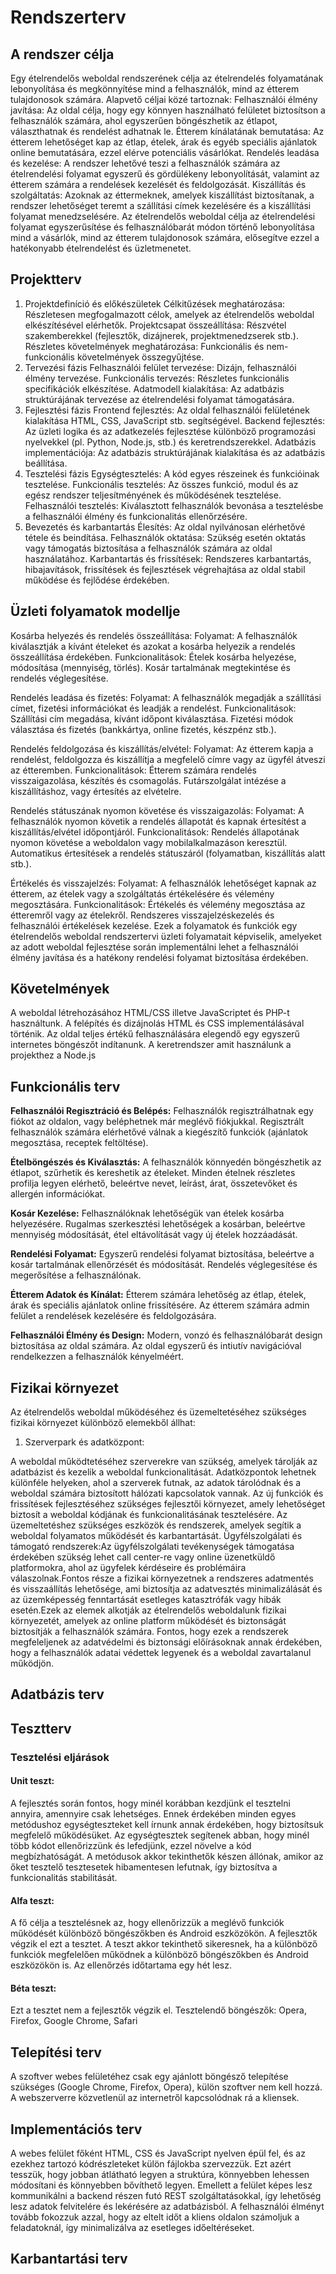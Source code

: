 # Rendszerterv

## A rendszer célja
Egy ételrendelős weboldal rendszerének célja az ételrendelés folyamatának lebonyolítása és megkönnyítése mind a felhasználók, mind az étterem tulajdonosok számára. Alapvető céljai közé tartoznak:
Felhasználói élmény javítása: Az oldal célja, hogy egy könnyen használható felületet biztosítson a felhasználók számára, ahol egyszerűen böngészhetik az étlapot, választhatnak és rendelést adhatnak le.
Étterem kínálatának bemutatása: Az étterem lehetőséget kap az étlap, ételek, árak és egyéb speciális ajánlatok online bemutatására, ezzel elérve potenciális vásárlókat.
Rendelés leadása és kezelése: A rendszer lehetővé teszi a felhasználók számára az ételrendelési folyamat egyszerű és gördülékeny lebonyolítását, valamint az étterem számára a rendelések kezelését és feldolgozását.
Kiszállítás és szolgáltatás: Azoknak az éttermeknek, amelyek kiszállítást biztosítanak, a rendszer lehetőséget teremt a szállítási címek kezelésére és a kiszállítási folyamat menedzselésére.
Az ételrendelős weboldal célja az ételrendelési folyamat egyszerűsítése és felhasználóbarát módon történő lebonyolítása mind a vásárlók, mind az étterem tulajdonosok számára, elősegítve ezzel a hatékonyabb ételrendelést és üzletmenetet.

## Projektterv
1. Projektdefiníció és előkészületek
Célkitűzések meghatározása: Részletesen megfogalmazott célok, amelyek az ételrendelős weboldal elkészítésével elérhetők.
Projektcsapat összeállítása: Részvétel szakemberekkel (fejlesztők, dizájnerek, projektmenedzserek stb.).
Részletes követelmények meghatározása: Funkcionális és nem-funkcionális követelmények összegyűjtése.
2. Tervezési fázis
Felhasználói felület tervezése: Dizájn, felhasználói élmény tervezése.
Funkcionális tervezés: Részletes funkcionális specifikációk elkészítése.
Adatmodell kialakítása: Az adatbázis struktúrájának tervezése az ételrendelési folyamat támogatására.
3. Fejlesztési fázis
Frontend fejlesztés: Az oldal felhasználói felületének kialakítása HTML, CSS, JavaScript stb. segítségével.
Backend fejlesztés: Az üzleti logika és az adatkezelés fejlesztése különböző programozási nyelvekkel (pl. Python, Node.js, stb.) és keretrendszerekkel.
Adatbázis implementációja: Az adatbázis struktúrájának kialakítása és az adatbázis beállítása.
4. Tesztelési fázis
Egységtesztelés: A kód egyes részeinek és funkcióinak tesztelése.
Funkcionális tesztelés: Az összes funkció, modul és az egész rendszer teljesítményének és működésének tesztelése.
Felhasználói tesztelés: Kiválasztott felhasználók bevonása a tesztelésbe a felhasználói élmény és funkcionalitás ellenőrzésére.
5. Bevezetés és karbantartás
Élesítés: Az oldal nyilvánosan elérhetővé tétele és beindítása.
Felhasználók oktatása: Szükség esetén oktatás vagy támogatás biztosítása a felhasználók számára az oldal használatához.
Karbantartás és frissítések: Rendszeres karbantartás, hibajavítások, frissítések és fejlesztések végrehajtása az oldal stabil működése és fejlődése érdekében.

## Üzleti folyamatok modellje
Kosárba helyezés és rendelés összeállítása:
Folyamat: A felhasználók kiválasztják a kívánt ételeket és azokat a kosárba helyezik a rendelés összeállítása érdekében.
Funkcionalitások:
Ételek kosárba helyezése, módosítása (mennyiség, törlés).
Kosár tartalmának megtekintése és rendelés véglegesítése.

Rendelés leadása és fizetés:
Folyamat: A felhasználók megadják a szállítási címet, fizetési információkat és leadják a rendelést.
Funkcionalitások:
Szállítási cím megadása, kívánt időpont kiválasztása.
Fizetési módok választása és fizetés (bankkártya, online fizetés, készpénz stb.).

Rendelés feldolgozása és kiszállítás/elvétel:
Folyamat: Az étterem kapja a rendelést, feldolgozza és kiszállítja a megfelelő címre vagy az ügyfél átveszi az étteremben.
Funkcionalitások:
Étterem számára rendelés visszaigazolása, készítés és csomagolás.
Futárszolgálat intézése a kiszállításhoz, vagy értesítés az elvételre.

Rendelés státuszának nyomon követése és visszaigazolás:
Folyamat: A felhasználók nyomon követik a rendelés állapotát és kapnak értesítést a kiszállítás/elvétel időpontjáról.
Funkcionalitások:
Rendelés állapotának nyomon követése a weboldalon vagy mobilalkalmazáson keresztül.
Automatikus értesítések a rendelés státuszáról (folyamatban, kiszállítás alatt stb.).

Értékelés és visszajelzés:
Folyamat: A felhasználók lehetőséget kapnak az étterem, az ételek vagy a szolgáltatás értékelésére és vélemény megosztására.
Funkcionalitások:
Értékelés és vélemény megosztása az étteremről vagy az ételekről.
Rendszeres visszajelzéskezelés és felhasználói értékelések kezelése.
Ezek a folyamatok és funkciók egy ételrendelős weboldal rendszertervi üzleti folyamatait képviselik, amelyeket az adott weboldal fejlesztése során implementálni lehet a felhasználói élmény javítása és a hatékony rendelési folyamat biztosítása érdekében.

## Követelmények

A weboldal létrehozásához HTML/CSS illetve JavaScriptet és PHP-t használtunk. A felépítés és dizájnolás HTML és CSS implementálásával történik. Az oldal teljes értékű felhasználására elegendő egy egyszerű internetes böngészőt indítanunk. A keretrendszer amit használunk a projekthez a Node.js

## Funkcionális terv
**Felhasználói Regisztráció és Belépés:**
Felhasználók regisztrálhatnak egy fiókot az oldalon, vagy beléphetnek már meglévő fiókjukkal.
Regisztrált felhasználók számára elérhetővé válnak a kiegészítő funkciók (ajánlatok megosztása, receptek feltöltése).

**Ételböngészés és Kiválasztás:**
A felhasználók könnyedén böngészhetik az étlapot, szűrhetik és kereshetik az ételeket.
Minden ételnek részletes profilja legyen elérhető, beleértve nevet, leírást, árat, összetevőket és allergén információkat.

**Kosár Kezelése:**
Felhasználóknak lehetőségük van ételek kosárba helyezésére.
Rugalmas szerkesztési lehetőségek a kosárban, beleértve mennyiség módosítását, étel eltávolítását vagy új ételek hozzáadását.

**Rendelési Folyamat:**
Egyszerű rendelési folyamat biztosítása, beleértve a kosár tartalmának ellenőrzését és módosítását.
Rendelés véglegesítése és megerősítése a felhasználónak.

**Étterem Adatok és Kínálat:**
Étterem számára lehetőség az étlap, ételek, árak és speciális ajánlatok online frissítésére.
Az étterem számára admin felület a rendelések kezelésére és feldolgozására.

**Felhasználói Élmény és Design:**
Modern, vonzó és felhasználóbarát design biztosítása az oldal számára.
Az oldal egyszerű és intiutív navigációval rendelkezzen a felhasználók kényelméért.

## Fizikai környezet


Az ételrendelős weboldal működéséhez és üzemeltetéséhez szükséges fizikai környezet különböző elemekből állhat:

1. Szerverpark és adatközpont:

A weboldal működtetéséhez szerverekre van szükség, amelyek tárolják az adatbázist és kezelik a weboldal funkcionalitását.
Adatközpontok lehetnek különféle helyeken, ahol a szerverek futnak, az adatok tárolódnak és a weboldal számára biztosított hálózati kapcsolatok vannak.
Az új funkciók és frissítések fejlesztéséhez szükséges fejlesztői környezet, amely lehetőséget biztosít a weboldal kódjának és funkcionalitásának tesztelésére.
Az üzemeltetéshez szükséges eszközök és rendszerek, amelyek segítik a weboldal folyamatos működését és karbantartását.
Ügyfélszolgálati és támogató rendszerek:Az ügyfélszolgálati tevékenységek támogatása érdekében szükség lehet call center-re vagy online üzenetküldő platformokra, ahol az ügyfelek kérdéseire és problémáira válaszolnak.Fontos része a fizikai környezetnek a rendszeres adatmentés és visszaállítás lehetősége, ami biztosítja az adatvesztés minimalizálását és az üzemképesség fenntartását esetleges katasztrófák vagy hibák esetén.Ezek az elemek alkotják az ételrendelős weboldalunk fizikai környezetét, amelyek az online platform működését és biztonságát biztosítják a felhasználók számára. Fontos, hogy ezek a rendszerek megfeleljenek az adatvédelmi és biztonsági előírásoknak annak érdekében, hogy a felhasználók adatai védettek legyenek és a weboldal zavartalanul működjön.

## Adatbázis terv

## Tesztterv

### Tesztelési eljárások
#### Unit teszt:
A fejlesztés során fontos, hogy minél korábban kezdjünk el tesztelni annyira, amennyire csak lehetséges. Ennek érdekében minden egyes metódushoz egységteszteket kell írnunk annak érdekében, hogy biztosítsuk megfelelő működésüket. Az egységtesztek segítenek abban, hogy minél több kódot ellenőrizzünk és lefedjünk, ezzel növelve a kód megbízhatóságát. A metódusok akkor tekinthetők készen állónak, amikor az őket tesztelő tesztesetek hibamentesen lefutnak, így biztosítva a funkcionalitás stabilitását.

#### Alfa teszt:
  A fő célja a tesztelésnek az, hogy ellenőrizzük a meglévő funkciók működését különböző böngészőkben és Android eszközökön. A fejlesztők végzik el ezt a tesztet. A teszt akkor tekinthető sikeresnek, ha a különböző funkciók megfelelően működnek a különböző böngészőkben és Android eszközökön is. Az ellenőrzés időtartama egy hét lesz.

#### Béta teszt:
Ezt a tesztet nem a fejlesztők végzik el.
Tesztelendő böngészők: Opera, Firefox, Google Chrome, Safari

## Telepítési terv

A szoftver webes felületéhez csak egy ajánlott böngésző telepítése
szükséges (Google Chrome, Firefox, Opera), külön szoftver
nem kell hozzá. A webszerverre közvetlenül az internetről
kapcsolódnak rá a kliensek.

## Implementációs terv

A webes felület főként HTML, CSS és JavaScript nyelven épül fel, és az ezekhez tartozó kódrészleteket külön fájlokba szervezzük. Ezt azért tesszük, hogy jobban átlátható legyen a struktúra, könnyebben lehessen módosítani és könnyebben bővíthető legyen. Emellett a felület képes lesz kommunikálni a backend részen futó REST szolgáltatásokkal, így lehetőség lesz adatok felvitelére és lekérésére az adatbázisból. A felhasználói élményt tovább fokozzuk azzal, hogy az eltelt időt a kliens oldalon számoljuk a feladatoknál, így minimalizálva az esetleges időeltéréseket.

## Karbantartási terv
